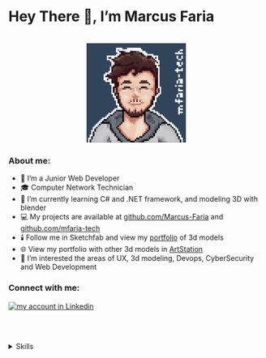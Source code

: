 <!--
    TITLE:      README
    AUTOR:      MARCUS FARIA
    DATA_INIT:  31.10.2022


    Linkedin: https://www.linkedin.com/in/marcus-v-faria-4a2117213
    Github
        CurrProjects: http://github.com/mfaria-tech
        OldProjects: http://github.com/Marcus-Faria
 -->


# Hey There 👋, I’m Marcus Faria

<br/>
<div align="center">
    <img alt="my-avatar pixelart" src="./img/myavatar-pixelart.png" width="196" height="196">
</div>


<div>
    <h3>About me:</h3>
    <ul>
        <li>🚀 I’m a Junior Web Developer</li>
        <li>🎓 Computer Network Technician</li>
        <li>🌱 I’m currently learning C# and .NET framework, and modeling 3D with blender</li>
        <li>💻 My projects are available at <a href="http://github.com/Marcus-Faria">github.com/Marcus-Faria</a> and <a href="http://github.com/mfaria-tech">github.com/mfaria-tech</a></li>
        <li>🕯️ Follow me in Sketchfab and view my <a href="https://sketchfab.com/mfaria4563">portfolio</a> of 3d models</li>
        <li>🌐 View my portfolio with other 3d models in <a href="https://mfaria-57289314.artstation.com/">ArtStation</a></li>
        <li>🔭 I’m interested the areas of UX, 3d modeling, Devops, CyberSecurity and Web Development</li>
    </ul>
</div>


<h3>Connect with me:</h3>
<a href="https://www.linkedin.com/in/marcus-v-faria-4a2117213" target="blank"><img align="center" src="https://raw.githubusercontent.com/rahuldkjain/github-profile-readme-generator/master/src/images/icons/Social/linked-in-alt.svg" alt="my account in Linkedin" height="30" width="40" /></a>




<br /><br />
<details>
    <summary>
        <span>Skills</span>
    </summary>


**Languages**

![JavaScript][badge-javascript]
![Python][badge-python]
![C][badge-c]
![C++][badge-cpp]
![PowerShell][badge-powershell]
![Shell Script][badge-shellscript]


**Languages Markation and Style**

![HTML5][badge-html5]
![CSS3][badge-css3]
![Markdown][badge-markdown]


**SOs**

![Windows][badge-windows]
![Linux][badge-linux]


**Devops**

![Docker][badge-docker]
![Nginx][badge-nginx]


**Frameworks, Platforms and Libraries**

![Qt][badge-qt]
![Outsystems][badge-outsystems]


**Version Control**

![Git][badge-git]



<!-- ###################################### -->
<!--             LOCAL VARIABLES            -->
<!-- ###################################### -->

<!-- Version Control -->
[badge-git]: https://img.shields.io/badge/git-31455A.svg?style=for-the-badge&logo=git&logoColor=white

<!-- Server WEB -->
[badge-nginx]: https://img.shields.io/badge/nginx-31455A.svg?style=for-the-badge&logo=nginx&logoColor=white

<!-- Containers -->
[badge-docker]: https://img.shields.io/badge/docker-31455A.svg?style=for-the-badge&logo=docker&logoColor=white

<!-- SOs -->
[badge-linux]: https://img.shields.io/badge/Linux-31455A?style=for-the-badge&logo=linux&logoColor=white
[badge-windows]: https://img.shields.io/badge/Windows-31455A?style=for-the-badge&logo=windows&logoColor=white

<!-- Distro Linux -->
[badge-debian]: https://img.shields.io/badge/Debian-31455A?style=for-the-badge&logo=debian&logoColor=white
[badge-ubuntu]: https://img.shields.io/badge/Ubuntu-31455A?style=for-the-badge&logo=ubuntu&logoColor=white
[badge-fedora]: https://img.shields.io/badge/Fedora-31455A?style=for-the-badge&logo=fedora&logoColor=white
[badge-arch]: https://img.shields.io/badge/Arch%20Linux-31455A?logo=arch-linux&logoColor=fff&style=for-the-badge

<!-- Languages Mark -->
[badge-html5]: https://img.shields.io/badge/html5-31455A.svg?style=for-the-badge&logo=html5&logoColor=white
[badge-markdown]: https://img.shields.io/badge/markdown-31455A.svg?style=for-the-badge&logo=markdown&logoColor=white

<!-- Language Style -->
[badge-css3]: https://img.shields.io/badge/css3-31455A.svg?style=for-the-badge&logo=css3&logoColor=white

<!-- Languages -->
[badge-javascript]: https://img.shields.io/badge/javascript-31455A.svg?style=for-the-badge&logo=javascript&logoColor=white
[badge-python]: https://img.shields.io/badge/python-31455A?style=for-the-badge&logo=python&logoColor=white
[badge-c]: https://img.shields.io/badge/c-31455A.svg?style=for-the-badge&logo=c&logoColor=white
[badge-cpp]: https://img.shields.io/badge/c++-31455A.svg?style=for-the-badge&logo=c%2B%2B&logoColor=white
[badge-powershell]: https://img.shields.io/badge/PowerShell-31455A.svg?style=for-the-badge&logo=powershell&logoColor=white
[badge-shellscript]: https://img.shields.io/badge/shell_script-31455A.svg?style=for-the-badge&logo=gnu-bash&logoColor=white


<!-- Frameworks, Platforms and Libraries -->
[badge-qt]: https://img.shields.io/badge/Qt-31455A.svg?style=for-the-badge&logo=Qt&logoColor=white
[badge-outsystems]: https://img.shields.io/badge/OutSystems-31455A?style=for-the-badge&logo=OutSystems&logoColor=white


<!-- Connect me -->
[link-old]: http://github.com/Marcus-Faria
[link-curr]: http://github.com/mfaria-tech
[link-kinkedin]: https://www.linkedin.com/in/marcus-v-faria-4a2117213/
[badge-linkedin]: https://raw.githubusercontent.com/rahuldkjain/github-profile-readme-generator/master/src/images/icons/Social/linked-in-alt.svg

